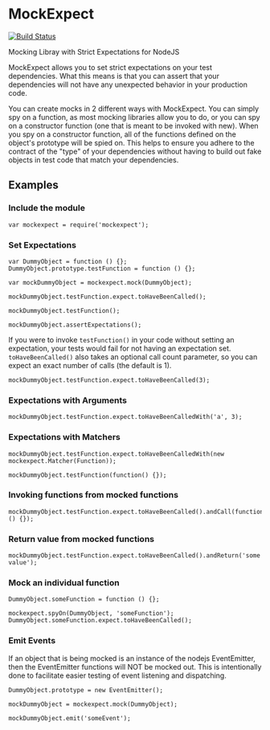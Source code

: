 MockExpect
========
[![Build Status](https://travis-ci.org/adampickeral/mockexpect.png?branch=master)](https://travis-ci.org/adampickeral/mockexpect)

Mocking Libray with Strict Expectations for NodeJS

MockExpect allows you to set strict expectations on your test dependencies. What this means is that you can assert that your dependencies will not have any unexpected behavior in your production code.

You can create mocks in 2 different ways with MockExpect. You can simply spy on a function, as most mocking libraries allow you to do, or you can spy on a constructor function (one that is meant to be invoked with new). When you spy on a constructor function, all of the functions defined on the object's prototype will be spied on. This helps to ensure you adhere to the contract of the "type" of your dependencies without having to build out fake objects in test code that match your dependencies.

Examples
---------
### Include the module
    var mockexpect = require('mockexpect');

### Set Expectations
    var DummyObject = function () {};
    DummyObject.prototype.testFunction = function () {};
    
    var mockDummyObject = mockexpect.mock(DummyObject);
    
    mockDummyObject.testFunction.expect.toHaveBeenCalled();
    
    mockDummyObject.testFunction();
    
    mockDummyObject.assertExpectations();

If you were to invoke `testFunction()` in your code without setting an expectation, your tests would fail for not having an expectation set. `toHaveBeenCalled()` also takes an optional call count parameter, so you can expect an exact number of calls (the default is 1).
    
    mockDummyObject.testFunction.expect.toHaveBeenCalled(3);

### Expectations with Arguments
    mockDummyObject.testFunction.expect.toHaveBeenCalledWith('a', 3);

### Expectations with Matchers
    mockDummyObject.testFunction.expect.toHaveBeenCalledWith(new mockexpect.Matcher(Function));
    
    mockDummyObject.testFunction(function() {});

### Invoking functions from mocked functions
    mockDummyObject.testFunction.expect.toHaveBeenCalled().andCall(function () {});

### Return value from mocked functions
    mockDummyObject.testFunction.expect.toHaveBeenCalled().andReturn('some value');

### Mock an individual function
    DummyObject.someFunction = function () {};
    
    mockexpect.spyOn(DummyObject, 'someFunction');
    DummyObject.someFunction.expect.toHaveBeenCalled();

### Emit Events
If an object that is being mocked is an instance of the nodejs EventEmitter, then the EventEmitter functions will NOT be mocked out. This is intentionally done to facilitate easier testing of event listening and dispatching.

    DummyObject.prototype = new EventEmitter();
    
    mockDummyObject = mockexpect.mock(DummyObject);
    
    mockDummyObject.emit('someEvent');

